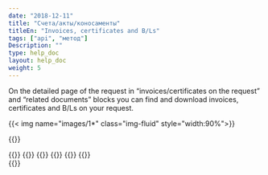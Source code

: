 ```yaml
---
date: "2018-12-11"
title: "Счета/акты/коносаменты"
titleEn: "Invoices, certificates and B/Ls"
tags: ["api", "метод"]
Description: ""
type: help_doc
layout: help_doc
weight: 5
---
```


On the detailed page of the request in “invoices/certificates on the request” and “related documents” blocks you can find and download invoices, certificates and B/Ls on your request.

{{< img name="images/1*" class="img-fluid" style="width:90%">}}

{{<isHelpful>}}

{{<seeAlso>}}
    {{<seeAlsoItem link="/tracking/where_container/" target="_blank" text="Where is my container?">}}
    {{<seeAlsoItem link="/tracking/customs_events/" text="Inspection, weight measuring and x-ray inspection">}}
    {{<seeAlsoItem link="/tracking/customs_documents/" text="Customs documents">}}
    {{<seeAlsoItem link="/tracking/custom_declaration/" target="_blank" text="Customs declaration">}}
    {{<seeAlsoItem link="/tracking/railway_bills/" text="Railway B/Ls">}}    
{{</seeAlso>}}